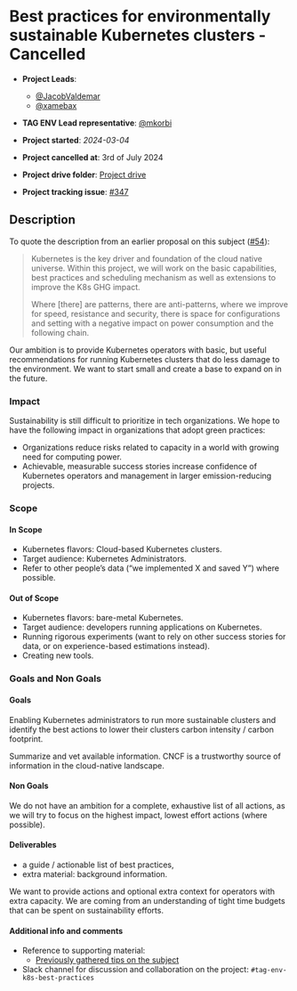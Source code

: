 # Best practices for environmentally sustainable Kubernetes clusters - Cancelled

- **Project Leads**:
  - [@JacobValdemar](https://github.com/JacobValdemar)
  - [@xamebax](https://github.com/xamebax)

- **TAG ENV Lead representative**: [@mkorbi](https://github.com/mkorbi)
- **Project started**: *2024-03-04*
- **Project cancelled at**: 3rd of July 2024
- **Project drive folder**: [Project drive](https://drive.google.com/drive/folders/1KVJGOtCGJk9WFn_iS5AxOCyfKa_CM0He)
- **Project tracking issue**: [#347](https://github.com/cncf/tag-env-sustainability/issues/347)

## Description

To quote the description from an earlier proposal on this subject ([#54](https://github.com/cncf/tag-env-sustainability/issues/54)):

> Kubernetes is the key driver and foundation of the cloud native universe. Within this project, we will work on the basic capabilities, best practices and scheduling mechanism as well as extensions to improve the K8s GHG impact.
>
> Where [there] are patterns, there are anti-patterns, where we improve for speed, resistance and security, there is space for configurations and setting with a negative impact on power consumption and the following chain.

Our ambition is to provide Kubernetes operators with basic, but useful recommendations for running Kubernetes clusters that do less damage to the environment. We want to start small and create a base to expand on in the future.

### Impact

Sustainability is still difficult to prioritize in tech organizations. We hope to have the following impact in organizations that adopt green practices:

- Organizations reduce risks related to capacity in a world with growing need for computing power.
- Achievable, measurable success stories increase confidence of Kubernetes operators and management in larger emission-reducing projects.

### Scope

#### In Scope

- Kubernetes flavors: Cloud-based Kubernetes clusters.
- Target audience: Kubernetes Administrators.
- Refer to other people’s data (“we implemented X and saved Y”) where possible.

#### Out of Scope

- Kubernetes flavors: bare-metal Kubernetes.
- Target audience: developers running applications on Kubernetes.
- Running rigorous experiments (want to rely on other success stories for data, or on experience-based estimations instead).
- Creating new tools.

### Goals and Non Goals

#### Goals

Enabling Kubernetes administrators to run more sustainable clusters and identify the best actions to lower their clusters carbon intensity / carbon footprint.

Summarize and vet available information. CNCF is a trustworthy source of information in the cloud-native landscape.

#### Non Goals

We do not have an ambition for a complete, exhaustive list of all actions, as we will try to focus on the highest impact, lowest effort actions (where possible).

#### Deliverables

- a guide / actionable list of best practices,
- extra material: background information.

We want to provide actions and optional extra context for operators with extra capacity. We are coming from an understanding of tight time budgets that can be spent on sustainability efforts.

#### Additional info and comments

- Reference to supporting material:
  - [Previously gathered tips on the subject](https://docs.google.com/document/d/1lgXe-37JKeIxrRQan9vzVdjzAu8SQzGXKiTOmU2jWkE/edit#heading=h.73pgf6pbinj0)
- Slack channel for discussion and collaboration on the project: ```#tag-env-k8s-best-practices```
